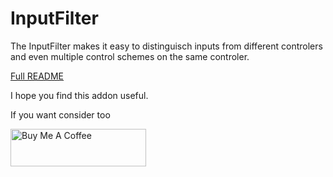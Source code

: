 # InputFilter
The InputFilter makes it easy to distinguisch inputs from different controlers and even multiple control schemes on the same controler.

[Full README](addons/InputFilter/README.md)

I hope you find this addon useful. 

If you want consider too

<a href="https://www.buymeacoffee.com/ASecondGuy" target="_blank"><img src="https://cdn.buymeacoffee.com/buttons/v2/default-yellow.png" alt="Buy Me A Coffee" style="height: 60px !important;width: 217px !important;" ></a>